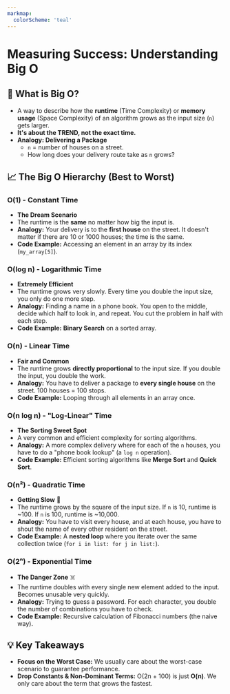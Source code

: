 ```yaml
---
markmap:
  colorScheme: 'teal'
---
```


# Measuring Success: Understanding Big O

## 🤔 What is Big O?
- A way to describe how the **runtime** (Time Complexity) or **memory usage** (Space Complexity) of an algorithm grows as the input size (`n`) gets larger.
- **It's about the TREND, not the exact time.**
- **Analogy: Delivering a Package**
  - `n` = number of houses on a street.
  - How long does your delivery route take as `n` grows?

## 📈 The Big O Hierarchy (Best to Worst)

### O(1) - Constant Time
- **The Dream Scenario**
- The runtime is the **same** no matter how big the input is.
- **Analogy:** Your delivery is to the **first house** on the street. It doesn't matter if there are 10 or 1000 houses; the time is the same.
- **Code Example:** Accessing an element in an array by its index (`my_array[5]`).

### O(log n) - Logarithmic Time
- **Extremely Efficient**
- The runtime grows very slowly. Every time you double the input size, you only do one more step.
- **Analogy:** Finding a name in a phone book. You open to the middle, decide which half to look in, and repeat. You cut the problem in half with each step.
- **Code Example:** **Binary Search** on a sorted array.

### O(n) - Linear Time
- **Fair and Common**
- The runtime grows **directly proportional** to the input size. If you double the input, you double the work.
- **Analogy:** You have to deliver a package to **every single house** on the street. 100 houses = 100 stops.
- **Code Example:** Looping through all elements in an array once.

### O(n log n) - "Log-Linear" Time
- **The Sorting Sweet Spot**
- A very common and efficient complexity for sorting algorithms.
- **Analogy:** A more complex delivery where for each of the `n` houses, you have to do a "phone book lookup" (a `log n` operation).
- **Code Example:** Efficient sorting algorithms like **Merge Sort** and **Quick Sort**.

### O(n²) - Quadratic Time
- **Getting Slow** 🐢
- The runtime grows by the square of the input size. If `n` is 10, runtime is ~100. If `n` is 100, runtime is ~10,000.
- **Analogy:** You have to visit every house, and at each house, you have to shout the name of every other resident on the street.
- **Code Example:** A **nested loop** where you iterate over the same collection twice (`for i in list: for j in list:`).

### O(2ⁿ) - Exponential Time
- **The Danger Zone** ☠️
- The runtime doubles with every single new element added to the input. Becomes unusable very quickly.
- **Analogy:** Trying to guess a password. For each character, you double the number of combinations you have to check.
- **Code Example:** Recursive calculation of Fibonacci numbers (the naive way).

## 💡 Key Takeaways
- **Focus on the Worst Case:** We usually care about the worst-case scenario to guarantee performance.
- **Drop Constants & Non-Dominant Terms:** O(2n + 100) is just **O(n)**. We only care about the term that grows the fastest.
